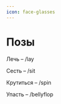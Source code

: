 ```yaml
---
icon: face-glasses
---
```


# Позы

Лечь – /lay

Сесть – /sit

Крутиться – /spin

Упасть – /bellyflop
